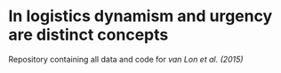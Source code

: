 # In logistics dynamism and urgency are distinct concepts
Repository containing all data and code for *van Lon et al. (2015)*
